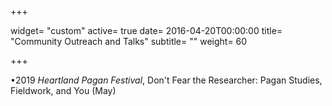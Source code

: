 +++

widget= "custom"
active= true
date= 2016-04-20T00:00:00
title= "Community Outreach and Talks"
subtitle= ""
weight= 60

+++

•2019   _Heartland Pagan Festival_, Don't Fear the Researcher: Pagan Studies, Fieldwork, and You (May)
